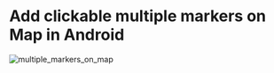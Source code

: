 # Add clickable multiple markers on Map in Android 
![multiple_markers_on_map](https://user-images.githubusercontent.com/16924166/30772265-926da2d0-a071-11e7-900a-84972c622fb7.png)
